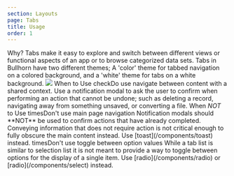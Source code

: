 ```yaml
---
section: Layouts
page: Tabs
title: Usage
order: 1
---
```


<novo-grid columns="2" align="start" gap="2rem">
  <novo-stack gap="2rem">
    <novo-title>Why?</novo-title>
    <novo-text>
      Tabs make it easy to explore and switch between different views or functional aspects of an app or to browse categorized data sets. Tabs in Bullhorn have two different themes; A 'color' theme for tabbed navigation on a colored background, and a 'white' theme for tabs on a white background.
    </novo-text>
  </novo-stack>
  <img src="https://via.placeholder.com/350x250"/>
  <novo-stack gap="2rem">
    <novo-title>When to Use</novo-title>
    <novo-text color="grass"><novo-icon mr="1rem">check</novo-icon>Do use navigate between content with a shared context.</novo-text>
    <novo-text>Use a notification modal to ask the user to confirm when performing an action that cannot be undone; such as deleting a record, navigating away from something unsaved, or converting a file.</novo-text>
  </novo-stack>
  <novo-stack gap="2rem">
    <novo-title>When <em>NOT</em> to Use</novo-title>
    <novo-text color="grapefruit"><novo-icon mr="1rem">times</novo-icon>Don't use main page navigation</novo-text>
    <novo-text>Notification modals should **NOT** be used to confirm actions that have already completed. Conveying information that does not require action is not critical enough to fully obscure the main content instead. Use [toast](/components/toast) instead.</novo-text>
    <novo-text color="grapefruit"><novo-icon mr="1rem">times</novo-icon>Don't use toggle between option values</novo-text>
    <novo-text>While a tab list is similar to selection list it is not meant to provide a way to toggle between options for the display of a single item. Use [radio](/components/radio) or [radio](/components/select) instead.</novo-text>

  </novo-stack>
</novo-grid>

